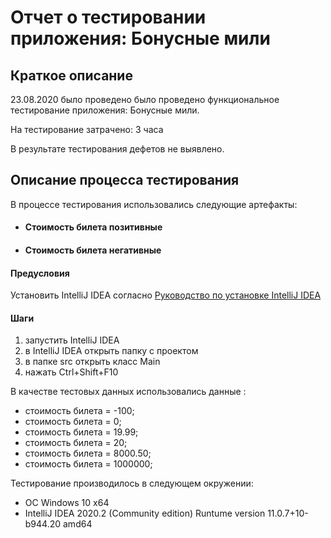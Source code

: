 # Отчет о тестировании приложения: Бонусные мили
## Краткое описание
23.08.2020 было проведено было проведено функциональное тестирование приложения: Бонусные мили.

На тестирование затрачено: 3 часа

В результате тестирования дефетов не выявлено.

## Описание процесса тестирования
В процессе тестирования использовались следующие артефакты:

- #### Стоимость билета позитивные
- #### Стоимость билета негативные

#### Предусловия 
Установить IntelliJ IDEA согласно 
[Руководство по установке IntelliJ IDEA](https://github.com/netology-code/javaqa-homeworks/blob/master/intro/idea.md)

#### Шаги
1. запустить IntelliJ IDEA
1. в IntelliJ IDEA открыть папку с проектом
1. в папке src открыть класс Main
1. нажать Ctrl+Shift+F10

В качестве тестовых данных использовались данные :

- стоимость билета = -100;
- стоимость билета = 0;
- стоимость билета = 19.99;
- стоимость билета = 20;
- стоимость билета = 8000.50;
- стоимость билета = 1000000;

Тестирование производилось в следующем окружении:

- ОС Windows 10 x64
- IntelliJ IDEA 2020.2 (Community edition) Runtume version 11.0.7+10-b944.20 amd64
